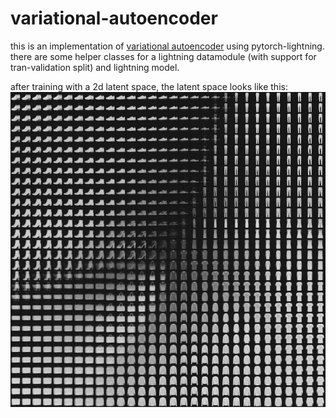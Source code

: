 # variational-autoencoder
this is an implementation of [variational autoencoder](https://en.wikipedia.org/wiki/Variational_autoencoder) using pytorch-lightning.
there are some helper classes for a lightning datamodule (with support for tran-validation split) and lightning model.

after training with a 2d latent space, the latent space looks like this:
![image of the latent space](output/latent_space_samples.png)
